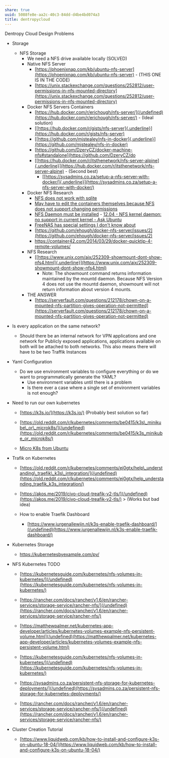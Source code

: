 ```yaml
---
share: true
uuid: 5088fe8e-aa2c-40c3-84dd-d4be4bd074a3
title: dentropycloud
---
```



Dentropy Cloud Design Problems

* Storage

  * NFS Storage
    * We need a NFS drive available locally (SOLVED)
    * Native NFS Server
        * [https://phoenixnap.com/kb/ubuntu-nfs-server](https://phoenixnap.com/kb/ubuntu-nfs-server)
                - (THIS ONE IS IN THE CODE)
        * [https://unix.stackexchange.com/questions/252812/user-permissions-in-nfs-mounted-directory](https://unix.stackexchange.com/questions/252812/user-permissions-in-nfs-mounted-directory)
    * Docker NFS Servers Containers
        * [https://hub.docker.com/r/erichough/nfs-server/](/undefined)(https://hub.docker.com/r/erichough/nfs-server/)
                - (Ideal solution)
        * [[https://hub.docker.com/r/gists/nfs-server]{.underline}](https://hub.docker.com/r/gists/nfs-server)
        * [[https://github.com/mjstealey/nfs-in-docker]{.underline}](https://github.com/mjstealey/nfs-in-docker)
        * [https://github.com/DzeryCZ/docker-machine-nfs#standalone](https://github.com/DzeryCZ/do
        * [[https://hub.docker.com/r/itsthenetwork/nfs-server-alpine]{.underline}](https://hub.docker.com/r/itsthenetwork/nfs-server-alpine)
                - (Second best)
            * [[https://sysadmins.co.za/setup-a-nfs-server-with-docker/]{.underline}](https://sysadmins.co.za/setup-a-nfs-server-with-docker/)
    * Docker NFS Research
        * [NFS does not work with sqlite](https://old.reddit.com/r/sonarr/comments/jmagwb/docker_nfs_permissions_issue/)
        * [May have to edit the containers themselves because NFS does not support changing permissions](https://stackoverflow.com/questions/53682810/how-to-solve-the-chown-permission-issue-of-postgresql-docker-container-when-moun)
        * [NFS Daemon must be installed](https://askubuntu.com/questions/507983/nfs-kernel-daemon-no-support-in-current-kernel)
                - [12.04 - NFS kernel daemon: no support in current kernel - Ask Ubuntu](https://askubuntu.com/questions/507983/nfs-kernel-daemon-no-support-in-current-kernel)
        * [FreeNAS has special settings I don't know about](https://old.reddit.com/r/docker/comments/e281ze/trying_to_mount_nfs_chmod_not_permitted/)
        * [https://github.com/ehough/docker-nfs-server/issues/2](https://github.com/ehough/docker-nfs-server/issues/2)
        * https://container42.com/2014/03/29/docker-quicktip-4-remote-volumes/
    * NFS Research
        * [[https://www.unix.com/aix/252309-showmount-dont-show-nfs4.html]{.underline}](https://www.unix.com/aix/252309-showmount-dont-show-nfs4.html)
            * Note: The showmount command returns information maintained by the mountd daemon. Because NFS Version 4 does not use the mountd daemon, showmount will not return information about version 4 mounts.
    * THE ANSWER
        * [https://serverfault.com/questions/212178/chown-on-a-mounted-nfs-partition-gives-operation-not-permitted](https://serverfault.com/questions/212178/chown-on-a-mounted-nfs-partition-gives-operation-not-permitted)
* Is every application on the same network?
  * Should there be an internal network for VPN applications and one network for Publicly exposed applications, applications available on both will be attached to both networks. This also means there will have to be two Traffik Instances
* Yaml Configuration
  * Do we use environment variables to configure everything or do we want to programmatically generate the YAML?
    * Use environment variables until there is a problem
    * Is there ever a case where a single set of environment variables is not enough?
* Need to run our own kubernetes
  * [https://k3s.io/](https://k3s.io/) (Probably best solution so far)
  * [https://old.reddit.com/r/kubernetes/comments/be0415/k3s\_minikube\_or\_microk8s/](/undefined)(https://old.reddit.com/r/kubernetes/comments/be0415/k3s_minikube_or_microk8s/)

  * [Micro K8s from Ubuntu](https://ubuntu.com/kubernetes/install)

* Trafik on Kubernetes

  * [https://old.reddit.com/r/kubernetes/comments/ej0gtx/help\_understanding\_traefik\_k3s\_integration/](/undefined)(https://old.reddit.com/r/kubernetes/comments/ej0gtx/help_understanding_traefik_k3s_integration/)

  * [https://akos.me/2019/civo-cloud-treafik-v2-tls/](/undefined)(https://akos.me/2019/civo-cloud-treafik-v2-tls/)
        > (Works but bad idea)

  * How to enable Traefik Dashboard

    * [https://www.jurgenallewijn.nl/k3s-enable-traefik-dashboard/](/undefined)(https://www.jurgenallewijn.nl/k3s-enable-traefik-dashboard/)

* Kubernetes Storage

  * https://kubernetesbyexample.com/pv/

* NFS Kubernetes TODO

  * [https://kubernetesguide.com/kubernetes/nfs-volumes-in-kubernetes/](/undefined)(https://kubernetesguide.com/kubernetes/nfs-volumes-in-kubernetes/)

  * [https://rancher.com/docs/rancher/v1.6/en/rancher-services/storage-service/rancher-nfs/](/undefined)(https://rancher.com/docs/rancher/v1.6/en/rancher-services/storage-service/rancher-nfs/)

  * [https://matthewpalmer.net/kubernetes-app-developer/articles/kubernetes-volumes-example-nfs-persistent-volume.html](/undefined)(https://matthewpalmer.net/kubernetes-app-developer/articles/kubernetes-volumes-example-nfs-persistent-volume.html)

  * [https://kubernetesguide.com/kubernetes/nfs-volumes-in-kubernetes/](/undefined)(https://kubernetesguide.com/kubernetes/nfs-volumes-in-kubernetes/)

  * [https://sysadmins.co.za/persistent-nfs-storage-for-kubernetes-deployments/](/undefined)(https://sysadmins.co.za/persistent-nfs-storage-for-kubernetes-deployments/)

  * [https://rancher.com/docs/rancher/v1.6/en/rancher-services/storage-service/rancher-nfs/](/undefined)(https://rancher.com/docs/rancher/v1.6/en/rancher-services/storage-service/rancher-nfs/)

* Cluster Creation Tutorial

  * [https://www.liquidweb.com/kb/how-to-install-and-configure-k3s-on-ubuntu-18-04/](https://www.liquidweb.com/kb/how-to-install-and-configure-k3s-on-ubuntu-18-04/)
